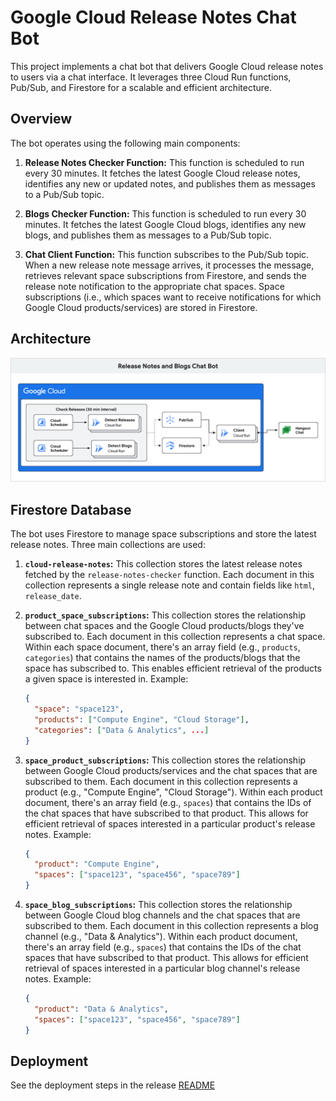 # Google Cloud Release Notes Chat Bot 

This project implements a chat bot that delivers Google Cloud release notes to users via a chat interface.  It leverages three Cloud Run functions, Pub/Sub, and Firestore for a scalable and efficient architecture.

## Overview

The bot operates using the following main components:

1.  **Release Notes Checker Function:** This function is scheduled to run every 30 minutes. It fetches the latest Google Cloud release notes, identifies any new or updated notes, and publishes them as messages to a Pub/Sub topic.

2.  **Blogs Checker Function:** This function is scheduled to run every 30 minutes. It fetches the latest Google Cloud blogs, identifies any new blogs, and publishes them as messages to a Pub/Sub topic.

3.  **Chat Client Function:** This function subscribes to the Pub/Sub topic.  When a new release note message arrives, it processes the message, retrieves relevant space subscriptions from Firestore, and sends the release note notification to the appropriate chat spaces.  Space subscriptions (i.e., which spaces want to receive notifications for which Google Cloud products/services) are stored in Firestore.

## Architecture

![chat](/images/arch.png)


## Firestore Database

The bot uses Firestore to manage space subscriptions and store the latest release notes.  Three main collections are used:

1.  **`cloud-release-notes`:** This collection stores the latest release notes fetched by the `release-notes-checker` function.  Each document in this collection represents a single release note and contain fields like `html`, `release_date`.

2.  **`product_space_subscriptions`:** This collection stores the relationship between chat spaces and the Google Cloud products/blogs they've subscribed to.  Each document in this collection represents a chat space.  Within each space document, there's an array field (e.g., `products`, `categories`) that contains the names of the products/blogs that the space has subscribed to. This enables efficient retrieval of the products a given space is interested in.  Example:

    ```json
    {
      "space": "space123",
      "products": ["Compute Engine", "Cloud Storage"],
      "categories": ["Data & Analytics", ...]
    }
    ```

3.  **`space_product_subscriptions`:** This collection stores the relationship between Google Cloud products/services and the chat spaces that are subscribed to them.  Each document in this collection represents a product (e.g., "Compute Engine", "Cloud Storage").  Within each product document, there's an array field (e.g., `spaces`) that contains the IDs of the chat spaces that have subscribed to that product.  This allows for efficient retrieval of spaces interested in a particular product's release notes.  Example:

    ```json
    {
      "product": "Compute Engine",
      "spaces": ["space123", "space456", "space789"]
    }
    ```

4.  **`space_blog_subscriptions`:** This collection stores the relationship between Google Cloud blog channels and the chat spaces that are subscribed to them.  Each document in this collection represents a blog channel (e.g., "Data & Analytics").  Within each product document, there's an array field (e.g., `spaces`) that contains the IDs of the chat spaces that have subscribed to that product.  This allows for efficient retrieval of spaces interested in a particular blog channel's release notes.  Example:

    ```json
    {
      "product": "Data & Analytics",
      "spaces": ["space123", "space456", "space789"]
    }
    ```

## Deployment

See the deployment steps in the release [README](/release/README.md)